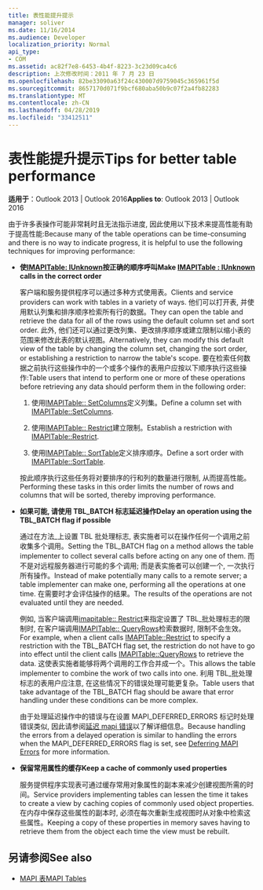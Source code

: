 ```yaml
---
title: 表性能提升提示
manager: soliver
ms.date: 11/16/2014
ms.audience: Developer
localization_priority: Normal
api_type:
- COM
ms.assetid: ac82f7e8-6453-4b4f-8223-3c23d09ca4c6
description: 上次修改时间：2011 年 7 月 23 日
ms.openlocfilehash: 82be33090a63f24c430007d9759045c365961f5d
ms.sourcegitcommit: 8657170d071f9bcf680aba50b9c07f2a4fb82283
ms.translationtype: MT
ms.contentlocale: zh-CN
ms.lasthandoff: 04/28/2019
ms.locfileid: "33412511"
---
```

# <a name="tips-for-better-table-performance"></a><span data-ttu-id="9b846-103">表性能提升提示</span><span class="sxs-lookup"><span data-stu-id="9b846-103">Tips for better table performance</span></span>
  
<span data-ttu-id="9b846-104">**适用于**：Outlook 2013 | Outlook 2016</span><span class="sxs-lookup"><span data-stu-id="9b846-104">**Applies to**: Outlook 2013 | Outlook 2016</span></span> 
  
<span data-ttu-id="9b846-105">由于许多表操作可能非常耗时且无法指示进度, 因此使用以下技术来提高性能有助于提高性能:</span><span class="sxs-lookup"><span data-stu-id="9b846-105">Because many of the table operations can be time-consuming and there is no way to indicate progress, it is helpful to use the following techniques for improving performance:</span></span>
  
- <span data-ttu-id="9b846-106">**使[IMAPITable: IUnknown](imapitableiunknown.md)按正确的顺序呼叫**</span><span class="sxs-lookup"><span data-stu-id="9b846-106">**Make [IMAPITable : IUnknown](imapitableiunknown.md) calls in the correct order**</span></span>
    
   <span data-ttu-id="9b846-107">客户端和服务提供程序可以通过多种方式使用表。</span><span class="sxs-lookup"><span data-stu-id="9b846-107">Clients and service providers can work with tables in a variety of ways.</span></span> <span data-ttu-id="9b846-108">他们可以打开表, 并使用默认列集和排序顺序检索所有行的数据。</span><span class="sxs-lookup"><span data-stu-id="9b846-108">They can open the table and retrieve the data for all of the rows using the default column set and sort order.</span></span> <span data-ttu-id="9b846-109">此外, 他们还可以通过更改列集、更改排序顺序或建立限制以缩小表的范围来修改此表的默认视图。</span><span class="sxs-lookup"><span data-stu-id="9b846-109">Alternatively, they can modify this default view of the table by changing the column set, changing the sort order, or establishing a restriction to narrow the table's scope.</span></span> <span data-ttu-id="9b846-110">要在检索任何数据之前执行这些操作中的一个或多个操作的表用户应按以下顺序执行这些操作:</span><span class="sxs-lookup"><span data-stu-id="9b846-110">Table users that intend to perform one or more of these operations before retrieving any data should perform them in the following order:</span></span>
    
    1. <span data-ttu-id="9b846-111">使用[IMAPITable:: SetColumns](imapitable-setcolumns.md)定义列集。</span><span class="sxs-lookup"><span data-stu-id="9b846-111">Define a column set with [IMAPITable::SetColumns](imapitable-setcolumns.md).</span></span>
        
    2. <span data-ttu-id="9b846-112">使用[IMAPITable:: Restrict](imapitable-restrict.md)建立限制。</span><span class="sxs-lookup"><span data-stu-id="9b846-112">Establish a restriction with [IMAPITable::Restrict](imapitable-restrict.md).</span></span>
        
    3. <span data-ttu-id="9b846-113">使用[IMAPITable:: SortTable](imapitable-sorttable.md)定义排序顺序。</span><span class="sxs-lookup"><span data-stu-id="9b846-113">Define a sort order with [IMAPITable::SortTable](imapitable-sorttable.md).</span></span>
    
    <span data-ttu-id="9b846-114">按此顺序执行这些任务将对要排序的行和列的数量进行限制, 从而提高性能。</span><span class="sxs-lookup"><span data-stu-id="9b846-114">Performing these tasks in this order limits the number of rows and columns that will be sorted, thereby improving performance.</span></span>
    
- <span data-ttu-id="9b846-115">**如果可能, 请使用 TBL_BATCH 标志延迟操作**</span><span class="sxs-lookup"><span data-stu-id="9b846-115">**Delay an operation using the TBL_BATCH flag if possible**</span></span>
    
    <span data-ttu-id="9b846-116">通过在方法\_上设置 TBL 批处理标志, 表实施者可以在操作任何一个调用之前收集多个调用。</span><span class="sxs-lookup"><span data-stu-id="9b846-116">Setting the TBL\_BATCH flag on a method allows the table implementer to collect several calls before acting on any one of them.</span></span> <span data-ttu-id="9b846-117">而不是对远程服务器进行可能的多个调用; 而是表实施者可以创建一个, 一次执行所有操作。</span><span class="sxs-lookup"><span data-stu-id="9b846-117">Instead of make potentially many calls to a remote server; a table implementer can make one, performing all the operations at one time.</span></span> <span data-ttu-id="9b846-118">在需要时才会评估操作的结果。</span><span class="sxs-lookup"><span data-stu-id="9b846-118">The results of the operations are not evaluated until they are needed.</span></span> 
    
    <span data-ttu-id="9b846-119">例如, 当客户端调用[imapitable:: Restrict](imapitable-restrict.md)来指定设置了 TBL\_批处理标志的限制时, 在客户端调用[IMAPITable:: QueryRows](imapitable-queryrows.md)检索数据时, 限制不会生效。</span><span class="sxs-lookup"><span data-stu-id="9b846-119">For example, when a client calls [IMAPITable::Restrict](imapitable-restrict.md) to specify a restriction with the TBL\_BATCH flag set, the restriction do not have to go into effect until the client calls [IMAPITable::QueryRows](imapitable-queryrows.md) to retrieve the data.</span></span> <span data-ttu-id="9b846-120">这使表实施者能够将两个调用的工作合并成一个。</span><span class="sxs-lookup"><span data-stu-id="9b846-120">This allows the table implementer to combine the work of two calls into one.</span></span> <span data-ttu-id="9b846-121">利用 TBL\_批处理标志的表用户应注意, 在这些情况下的错误处理可能更复杂。</span><span class="sxs-lookup"><span data-stu-id="9b846-121">Table users that take advantage of the TBL\_BATCH flag should be aware that error handling under these conditions can be more complex.</span></span> 
    
    <span data-ttu-id="9b846-122">由于处理延迟操作中的错误与在设置 MAPI\_DEFERRED_ERRORS 标记时处理错误类似, 因此请参阅[延迟 mapi 错误](deferring-mapi-errors.md)以了解详细信息。</span><span class="sxs-lookup"><span data-stu-id="9b846-122">Because handling the errors from a delayed operation is similar to handling the errors when the MAPI\_DEFERRED_ERRORS flag is set, see [Deferring MAPI Errors](deferring-mapi-errors.md) for more information.</span></span> 
    
- <span data-ttu-id="9b846-123">**保留常用属性的缓存**</span><span class="sxs-lookup"><span data-stu-id="9b846-123">**Keep a cache of commonly used properties**</span></span>
    
    <span data-ttu-id="9b846-124">服务提供程序实现表可通过缓存常用对象属性的副本来减少创建视图所需的时间。</span><span class="sxs-lookup"><span data-stu-id="9b846-124">Service providers implementing tables can lessen the time it takes to create a view by caching copies of commonly used object properties.</span></span> <span data-ttu-id="9b846-125">在内存中保存这些属性的副本时, 必须在每次重新生成视图时从对象中检索这些属性。</span><span class="sxs-lookup"><span data-stu-id="9b846-125">Keeping a copy of these properties in memory saves having to retrieve them from the object each time the view must be rebuilt.</span></span>
    
## <a name="see-also"></a><span data-ttu-id="9b846-126">另请参阅</span><span class="sxs-lookup"><span data-stu-id="9b846-126">See also</span></span>

- [<span data-ttu-id="9b846-127">MAPI 表</span><span class="sxs-lookup"><span data-stu-id="9b846-127">MAPI Tables</span></span>](mapi-tables.md)

